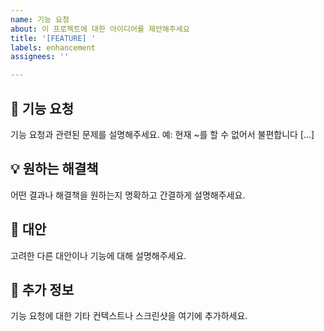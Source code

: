 ```yaml
---
name: 기능 요청
about: 이 프로젝트에 대한 아이디어를 제안해주세요
title: '[FEATURE] '
labels: enhancement
assignees: ''

---
```


## 🚀 기능 요청
기능 요청과 관련된 문제를 설명해주세요. 예: 현재 ~를 할 수 없어서 불편합니다 [...]

## 💡 원하는 해결책
어떤 결과나 해결책을 원하는지 명확하고 간결하게 설명해주세요.

## 🔄 대안
고려한 다른 대안이나 기능에 대해 설명해주세요.

## 📝 추가 정보
기능 요청에 대한 기타 컨텍스트나 스크린샷을 여기에 추가하세요.
